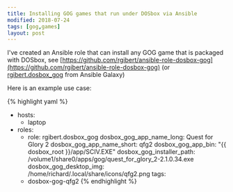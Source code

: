 ```yaml
---
title: Installing GOG games that run under DOSbox via Ansible
modified: 2018-07-24
tags: [gog,games]
layout: post
---
```


I've created an Ansible role that can install any GOG game that is packaged with DOSbox, see [https://github.com/rgibert/ansible-role-dosbox-gog](https://github.com/rgibert/ansible-role-dosbox-gog) (or [rgibert.dosbox_gog](https://galaxy.ansible.com/rgibert/dosbox_gog) from Ansible Galaxy)

Here is an example use case:

{% highlight yaml %}
- hosts:
    - laptop
- roles:
    - role: rgibert.dosbox_gog
      dosbox_gog_app_name_long: Quest for Glory 2
      dosbox_gog_app_name_short: qfg2
      dosbox_gog_app_bin: "{{ dosbox_root }}/app/SCIV.EXE"
      dosbox_gog_installer_path: /volume1/share0/apps/gog/quest_for_glory_2-2.1.0.34.exe
      dosbox_gog_desktop_img: /home/richard/.local/share/icons/qfg2.png
    tags:
    - dosbox-gog-qfg2
{% endhighlight %}
